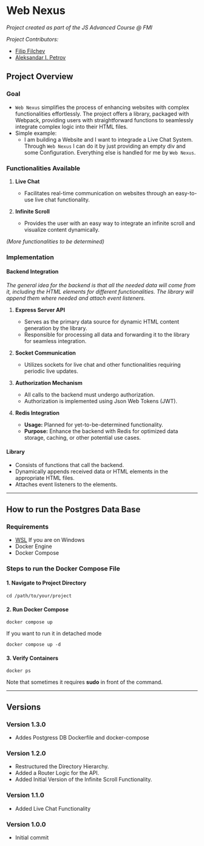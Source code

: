# Web Nexus
*Project created as part of the JS Advanced Course @ FMI*

*Project Contributors:*
- [Filip Filchev](https://github.com/RoronoaFilip)
- [Aleksandar I. Petrov](https://github.com/PetrovAlex1)

## Project Overview

### Goal
   - `Web Nexus` simplifies the process of enhancing websites with complex functionalities effortlessly. The project offers a library, packaged with Webpack, providing users with straightforward functions to seamlessly integrate complex logic into their HTML files.
   - Simple example:
     * I am building a Website and I want to integrade a Live Chat System. Through `Web Nexus` I can do it by just providing an empty div and some Configuration. Everything else is handled for me by `Web Nexus`.

### Functionalities Available

1. **Live Chat**
   - Facilitates real-time communication on websites through an easy-to-use live chat functionality.

2. **Infinite Scroll**
   - Provides the user with an easy way to integrate an infinite scroll and visualize content dynamically.

*(More functionalities to be determined)*

### Implementation

#### Backend Integration

*The general idea for the backend is that all the needed data will come from it, including the HTML elements for different functionalities. The library will append them where needed and attach event listeners.*

1. **Express Server API**
   - Serves as the primary data source for dynamic HTML content generation by the library.
   - Responsible for processing all data and forwarding it to the library for seamless integration.

2. **Socket Communication**
   - Utilizes sockets for live chat and other functionalities requiring periodic live updates.

3. **Authorization Mechanism**
   - All calls to the backend must undergo authorization.
   - Authorization is implemented using Json Web Tokens (JWT).

4. **Redis Integration**
   - **Usage:** Planned for yet-to-be-determined functionality.
   - **Purpose:** Enhance the backend with Redis for optimized data storage, caching, or other potential use cases.

#### Library
- Consists of functions that call the backend.
- Dynamically appends received data or HTML elements in the appropriate HTML files.
- Attaches event listeners to the elements.

---
## How to run the Postgres Data Base

### Requirements
- [WSL](https://ubuntu.com/tutorials/install-ubuntu-on-wsl2-on-windows-10#1-overview) If you are on Windows
- Docker Engine
- Docker Compose

### Steps to run the __Docker Compose File__

#### 1. Navigate to Project Directory
```
cd /path/to/your/project
```

#### 2. Run Docker Compose
```
docker compose up
```

If you want to run it in detached mode

```
docker compose up -d
```

#### 3. Verify Containers
```
docker ps
```

Note that sometimes it requires __sudo__ in front of the command.


---

## Versions

### Version 1.3.0
- Addes Postgress DB Dockerfile and docker-compose

### Version 1.2.0
- Restructured the Directory Hierarchy.
- Added a Router Logic for the API.
- Added Initial Version of the Infinite Scroll Functionality.

### Version 1.1.0
- Added Live Chat Functionality

### Version 1.0.0
- Initial commit

